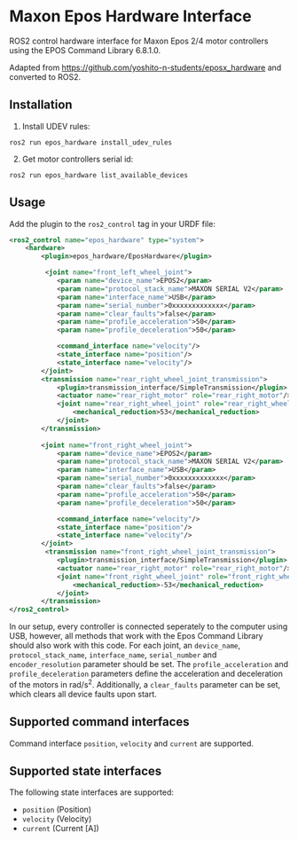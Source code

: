 # Maxon Epos Hardware Interface
ROS2 control hardware interface for Maxon Epos 2/4 motor controllers using the EPOS Command Library 6.8.1.0.

Adapted from https://github.com/yoshito-n-students/eposx_hardware and converted to ROS2.

## Installation
1. Install UDEV rules:
```commandline
ros2 run epos_hardware install_udev_rules
```
2. Get motor controllers serial id:
```commandline
ros2 run epos_hardware list_available_devices
```

## Usage
Add the plugin to the `ros2_control` tag in your URDF file:
```xml
<ros2_control name="epos_hardware" type="system">
    <hardware>
        <plugin>epos_hardware/EposHardware</plugin>

         <joint name="front_left_wheel_joint">
            <param name="device_name">EPOS2</param>
            <param name="protocol_stack_name">MAXON SERIAL V2</param>
            <param name="interface_name">USB</param>
            <param name="serial_number">0xxxxxxxxxxxxx</param>
            <param name="clear_faults">false</param>
            <param name="profile_acceleration">50</param>
            <param name="profile_deceleration">50</param>

            <command_interface name="velocity"/>
            <state_interface name="position"/>
            <state_interface name="velocity"/>
        </joint>
        <transmission name="rear_right_wheel_joint_transmission">
            <plugin>transmission_interface/SimpleTransmission</plugin>
            <actuator name="rear_right_motor" role="rear_right_motor"/>
            <joint name="rear_right_wheel_joint" role="rear_right_wheel_joint">
                <mechanical_reduction>53</mechanical_reduction>
            </joint>
        </transmission>
        
        <joint name="front_right_wheel_joint">
            <param name="device_name">EPOS2</param>
            <param name="protocol_stack_name">MAXON SERIAL V2</param>
            <param name="interface_name">USB</param>
            <param name="serial_number">0xxxxxxxxxxxxx</param>
            <param name="clear_faults">false</param>
            <param name="profile_acceleration">50</param>
            <param name="profile_deceleration">50</param>

            <command_interface name="velocity"/>
            <state_interface name="position"/>
            <state_interface name="velocity"/>
        </joint>
         <transmission name="front_right_wheel_joint_transmission">
            <plugin>transmission_interface/SimpleTransmission</plugin>
            <actuator name="rear_right_motor" role="rear_right_motor"/>
            <joint name="front_right_wheel_joint" role="front_right_wheel_joint">
                <mechanical_reduction>-53</mechanical_reduction>
            </joint>
        </transmission>
</ros2_control>
```

In our setup, every controller is connected seperately to the computer using USB, however, all methods that work with the Epos Command Library should also work with this code. For each joint, an `device_name`, `protocol_stack_name`, `interface_name`, `serial_number` and `encoder_resolution` parameter should be set. The `profile_acceleration` and `profile_deceleration` parameters define the acceleration and deceleration of the motors in rad/s<sup>2</sup>. Additionally, a `clear_faults` parameter can be set, which clears all device faults upon start.

## Supported command interfaces
Command interface `position`, `velocity` and `current` are supported.

## Supported state interfaces
The following state interfaces are supported:

* `position` (Position)
* `velocity` (Velocity) 
* `current` (Current \[A\])
